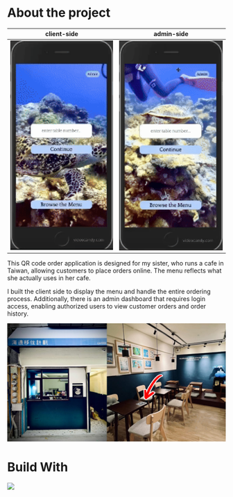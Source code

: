 # About the project

client-side|admin-side
--|--
<img src="https://github.com/HanHsunShih/qrcode-order-app-client/blob/main/images/client-side_compressed.gif" width="300" />|<img src="https://github.com/HanHsunShih/qrcode-order-app-client/blob/main/images/admin-side_compressed.gif" width="300" />


This QR code order application is designed for my sister, who runs a cafe in Taiwan, allowing customers to place orders online. The menu reflects what she actually uses in her cafe.

I built the client side to display the menu and handle the entire ordering process. Additionally, there is an admin dashboard that requires login access, enabling authorized users to view customer orders and order history.

<img src="https://github.com/HanHsunShih/qrcode-order-app-client/blob/main/images/Capstone%20one%20page%20slide.JPG?raw=true">

# Build With

<img src="https://skillicons.dev/icons?i=html,css,react,js,nodejs,express,postman,mysql,git," />

